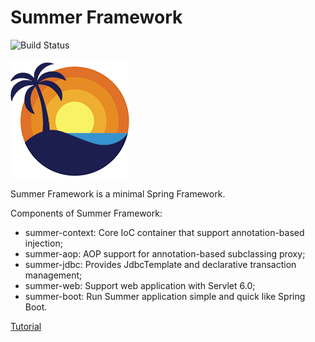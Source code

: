 # Summer Framework

![Build Status](https://github.com/michaelliao/summer-framework/actions/workflows/maven.yml/badge.svg)

![logo](logo.png)

Summer Framework is a minimal Spring Framework.

Components of Summer Framework:

- summer-context: Core IoC container that support annotation-based injection;
- summer-aop: AOP support for annotation-based subclassing proxy;
- summer-jdbc: Provides JdbcTemplate and declarative transaction management;
- summer-web: Support web application with Servlet 6.0;
- summer-boot: Run Summer application simple and quick like Spring Boot.

[Tutorial](https://www.liaoxuefeng.com/wiki/1539348902182944)
